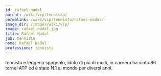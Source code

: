 ```yaml
---
id: rafael-nadal
parent: /wiki/vip/tennista/
permalink: /wiki/vip/tennista/rafael-nadal/
image_dir: /images/wiki/vip/
image: rafael-nadal.jpg
title: Rafael Nadal
job: tennista
nome: Rafael Nadal
professione: tennista
---
```

tennista e leggena spagnolo, idolo di più di molti, in carriera ha vinto 86 tornei ATP ed è stato N.1 al mondo per diversi anni.